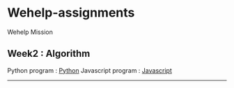 # Wehelp-assignments
Wehelp Mission

## Week2 : Algorithm

Python program : 
[Python](https://wcsodw1.github.io/Wehelp-assignments/Assignment/Week2/python/)
Javascript program : 
[Javascript](https://wcsodw1.github.io/Wehelp-assignments/Assignment/Week2/javascript/)

<hr/>
